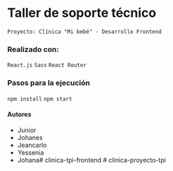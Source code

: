 # Taller de soporte técnico
`Proyecto: Clínica "Mi bebé" - Desarrollo Frontend`
### Realizado con:
`React.js`
`Sass`
`React Router`
### Pasos para la ejecución
`npm install`
`npm start`

#### Autores

- Junior 
- Johanes 
- Jeancarlo 
- Yessenia
- Johana#   c l i n i c a - t p i - f r o n t e n d  
 #   c l i n i c a - p r o y e c t o - t p i  
 
